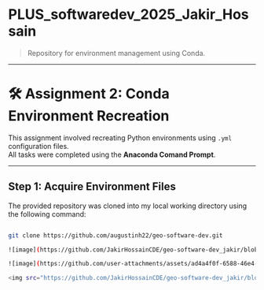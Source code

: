 # PLUS_softwaredev_2025_Jakir_Hossain

> Repository for environment management using Conda.

---

# 🛠️ Assignment 2: Conda Environment Recreation

This assignment involved recreating Python environments using `.yml` configuration files.  
All tasks were completed using the **Anaconda Comand Prompt**.

---

## Step 1: Acquire Environment Files

The provided repository was cloned into my local working directory using the following command:
```bash

git clone https://github.com/augustinh22/geo-software-dev.git

![image](https://github.com/JakirHossainCDE/geo-software-dev_jakir/blob/main/3.PNG?raw=true)

![image](https://github.com/user-attachments/assets/ad4a4f0f-6588-46e4-acc2-a0b3fc854c13)

<img src="https://github.com/JakirHossainCDE/geo-software-dev_jakir/blob/main/3.PNG?raw=true" width="600px" height="auto" />
